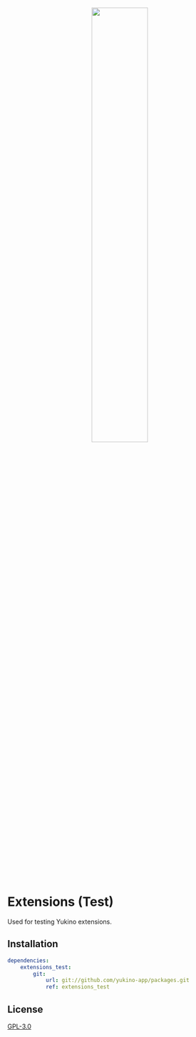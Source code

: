 <br />

<p align="center">
    <img src="https://github.com/yukino-app/yukino/raw/next/media/large.png" width="50%">
</p>

# Extensions (Test)

Used for testing Yukino extensions.

## Installation

```yaml
dependencies:
    extensions_test:
        git:
            url: git://github.com/yukino-app/packages.git
            ref: extensions_test
```

## License

[GPL-3.0](./LICENSE)
